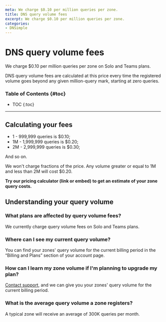 ```yaml
---
meta: We charge $0.10 per million queries per zone.
title: DNS query volume fees
excerpt: We charge $0.10 per million queries per zone.
categories:
- DNSimple
---
```


# DNS query volume fees

We charge $0.10 per million queries per zone on Solo and Teams plans.

DNS query volume fees are calculated at this price every time the registered volume goes beyond any given million-query mark, starting at zero queries. 

### Table of Contents {#toc}

* TOC
{:toc}

---

## Calculating your fees

- 1 - 999,999 queries is $0.10;
- 1M - 1,999,999 queries is $0.20;
- 2M - 2,999,999 queries is $0.30;

And so on.

We won't charge fractions of the price. Any volume greater or equal to 1M and less than 2M will cost $0.20.

**Try our pricing calculator (link or embed) to get an estimate of your zone query costs.**

## Understanding your query volume

### What plans are affected by query volume fees?

We currently charge query volume fees on Solo and Teams plans.

### Where can I see my current query volume?

You can find your zones' query volume for the current billing period in the “Billing and Plans” section of your account page.

### How can I learn my zone volume if I'm planning to upgrade my plan?

[Contact support](https://dnsimple.com/feedback), and we can give you your zones' query volume for the current billing period.

### What is the average query volume a zone registers?

A typical zone will receive an average of 300K queries per month.
